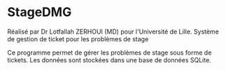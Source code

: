 # StageDMG
Réalisé par Dr Lotfallah ZERHOUI (MD) pour l'Université de Lille.
Système de gestion de ticket pour les problèmes de stage

Ce programme permet de gérer les problèmes de stage sous forme de tickets.
Les données sont stockées dans une base de données SQLite.
